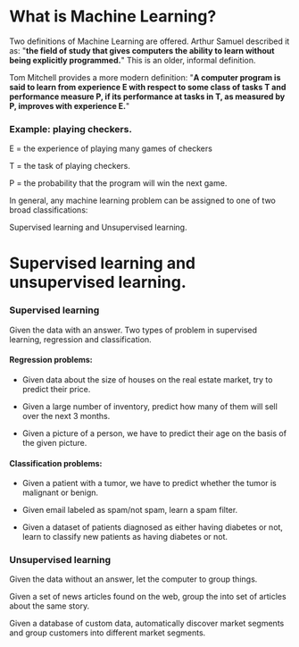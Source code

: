 # What is Machine Learning?

Two definitions of Machine Learning are offered. Arthur Samuel described it as: "<b>the field of study that gives computers the ability to learn without being explicitly programmed.</b>" This is an older, informal definition.

Tom Mitchell provides a more modern definition: "<b>A computer program is said to learn from experience E with respect to some class of tasks T and performance measure P, if its performance at tasks in T, as measured by P, improves with experience E.</b>"

### Example: playing checkers.

E = the experience of playing many games of checkers

T = the task of playing checkers.

P = the probability that the program will win the next game.

In general, any machine learning problem can be assigned to one of two broad classifications:

Supervised learning and Unsupervised learning.


# Supervised learning and unsupervised learning.

### Supervised learning

Given the data with an answer. Two types of problem in supervised learning, regression and classification.

#### Regression problems:

* Given data about the size of houses on the real estate market, try to predict their price.

* Given a large number of inventory, predict how many of them will sell over the next 3 months.

* Given a picture of a person, we have to predict their age on the basis of the given picture.

#### Classification problems:

* Given a patient with a tumor, we have to predict whether the tumor is malignant or benign.

* Given email labeled as spam/not spam, learn a spam filter.

* Given a dataset of patients diagnosed as either having diabetes or not, learn to classify new patients as having diabetes or not.

### Unsupervised learning

Given the data without an answer, let the computer to group things.

Given a set of news articles found on the web, group the into set of articles about the same story.

Given a database of custom data, automatically discover market segments and group customers into different market segments.
